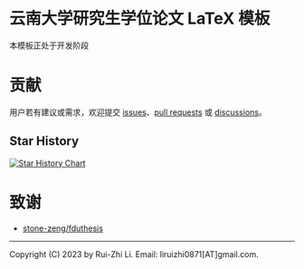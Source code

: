 # 云南大学研究生学位论文 LaTeX 模板
本模板正处于开发阶段
# 贡献

用户若有建议或需求，欢迎提交 [issues](https://github.com/Astro-Lee/YNUthesis/issues)、[pull requests](https://github.com/Astro-Lee/YNUthesis/pulls) 或 [discussions](https://github.com/Astro-Lee/YNUthesis/discussions)。

## Star History

[![Star History Chart](https://api.star-history.com/svg?repos=Astro-Lee/YNU-thesis-bachelor,Astro-Lee/YNUthesis&type=Date)](https://star-history.com/#Astro-Lee/YNU-thesis-bachelor&Astro-Lee/YNUthesis&Date)

# 致谢
- [stone-zeng/fduthesis](https://github.com/stone-zeng/fduthesis)
---
Copyright (C) 2023 by Rui-Zhi Li. Email: liruizhi0871[AT]gmail.com.
